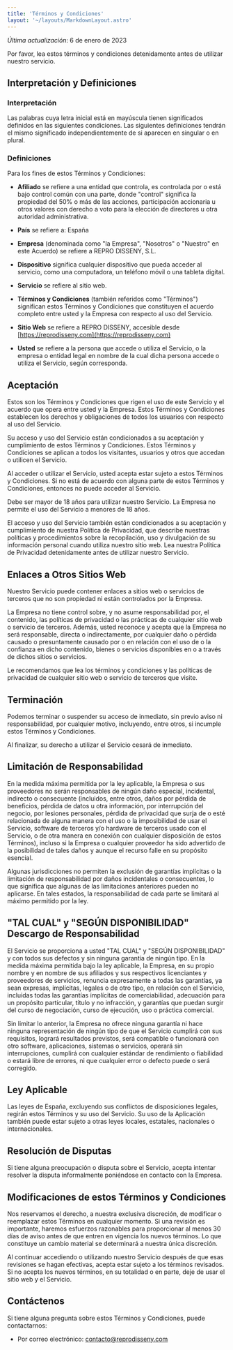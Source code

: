 ```yaml
---
title: 'Términos y Condiciones'
layout: '~/layouts/MarkdownLayout.astro'
---
```


_Última actualización_: 6 de enero de 2023

Por favor, lea estos términos y condiciones detenidamente antes de utilizar nuestro servicio.

## Interpretación y Definiciones

### Interpretación

Las palabras cuya letra inicial está en mayúscula tienen significados definidos en las siguientes condiciones. Las siguientes definiciones tendrán el mismo significado independientemente de si aparecen en singular o en plural.

### Definiciones

Para los fines de estos Términos y Condiciones:

- **Afiliado** se refiere a una entidad que controla, es controlada por o está bajo control común con una parte, donde "control" significa la propiedad del 50% o más de las acciones, participación accionaria u otros valores con derecho a voto para la elección de directores u otra autoridad administrativa.

- **País** se refiere a: España

- **Empresa** (denominada como "la Empresa", "Nosotros" o "Nuestro" en este Acuerdo) se refiere a REPRO DISSENY, S.L.

- **Dispositivo** significa cualquier dispositivo que pueda acceder al servicio, como una computadora, un teléfono móvil o una tableta digital.

- **Servicio** se refiere al sitio web.

- **Términos y Condiciones** (también referidos como "Términos") significan estos Términos y Condiciones que constituyen el acuerdo completo entre usted y la Empresa con respecto al uso del Servicio.

- **Sitio Web** se refiere a REPRO DISSENY, accesible desde [https://reprodisseny.com](https://reprodisseny.com)

- **Usted** se refiere a la persona que accede o utiliza el Servicio, o la empresa o entidad legal en nombre de la cual dicha persona accede o utiliza el Servicio, según corresponda.

## Aceptación

Estos son los Términos y Condiciones que rigen el uso de este Servicio y el acuerdo que opera entre usted y la Empresa. Estos Términos y Condiciones establecen los derechos y obligaciones de todos los usuarios con respecto al uso del Servicio.

Su acceso y uso del Servicio están condicionados a su aceptación y cumplimiento de estos Términos y Condiciones. Estos Términos y Condiciones se aplican a todos los visitantes, usuarios y otros que accedan o utilicen el Servicio.

Al acceder o utilizar el Servicio, usted acepta estar sujeto a estos Términos y Condiciones. Si no está de acuerdo con alguna parte de estos Términos y Condiciones, entonces no puede acceder al Servicio.

Debe ser mayor de 18 años para utilizar nuestro Servicio. La Empresa no permite el uso del Servicio a menores de 18 años.

El acceso y uso del Servicio también están condicionados a su aceptación y cumplimiento de nuestra Política de Privacidad, que describe nuestras políticas y procedimientos sobre la recopilación, uso y divulgación de su información personal cuando utiliza nuestro sitio web. Lea nuestra Política de Privacidad detenidamente antes de utilizar nuestro Servicio.

## Enlaces a Otros Sitios Web

Nuestro Servicio puede contener enlaces a sitios web o servicios de terceros que no son propiedad ni están controlados por la Empresa.

La Empresa no tiene control sobre, y no asume responsabilidad por, el contenido, las políticas de privacidad o las prácticas de cualquier sitio web o servicio de terceros. Además, usted reconoce y acepta que la Empresa no será responsable, directa o indirectamente, por cualquier daño o pérdida causado o presuntamente causado por o en relación con el uso de o la confianza en dicho contenido, bienes o servicios disponibles en o a través de dichos sitios o servicios.

Le recomendamos que lea los términos y condiciones y las políticas de privacidad de cualquier sitio web o servicio de terceros que visite.

## Terminación

Podemos terminar o suspender su acceso de inmediato, sin previo aviso ni responsabilidad, por cualquier motivo, incluyendo, entre otros, si incumple estos Términos y Condiciones.

Al finalizar, su derecho a utilizar el Servicio cesará de inmediato.

## Limitación de Responsabilidad

En la medida máxima permitida por la ley aplicable, la Empresa o sus proveedores no serán responsables de ningún daño especial, incidental, indirecto o consecuente (incluidos, entre otros, daños por pérdida de beneficios, pérdida de datos u otra información, por interrupción del negocio, por lesiones personales, pérdida de privacidad que surja de o esté relacionada de alguna manera con el uso o la imposibilidad de usar el Servicio, software de terceros y/o hardware de terceros usado con el Servicio, o de otra manera en conexión con cualquier disposición de estos Términos), incluso si la Empresa o cualquier proveedor ha sido advertido de la posibilidad de tales daños y aunque el recurso falle en su propósito esencial.

Algunas jurisdicciones no permiten la exclusión de garantías implícitas o la limitación de responsabilidad por daños incidentales o consecuentes, lo que significa que algunas de las limitaciones anteriores pueden no aplicarse. En tales estados, la responsabilidad de cada parte se limitará al máximo permitido por la ley.

## "TAL CUAL" y "SEGÚN DISPONIBILIDAD" Descargo de Responsabilidad

El Servicio se proporciona a usted "TAL CUAL" y "SEGÚN DISPONIBILIDAD" y con todos sus defectos y sin ninguna garantía de ningún tipo. En la medida máxima permitida bajo la ley aplicable, la Empresa, en su propio nombre y en nombre de sus afiliados y sus respectivos licenciantes y proveedores de servicios, renuncia expresamente a todas las garantías, ya sean expresas, implícitas, legales o de otro tipo, en relación con el Servicio, incluidas todas las garantías implícitas de comerciabilidad, adecuación para un propósito particular, título y no infracción, y garantías que puedan surgir del curso de negociación, curso de ejecución, uso o práctica comercial.

Sin limitar lo anterior, la Empresa no ofrece ninguna garantía ni hace ninguna representación de ningún tipo de que el Servicio cumplirá con sus requisitos, logrará resultados previstos, será compatible o funcionará con otro software, aplicaciones, sistemas o servicios, operará sin interrupciones, cumplirá con cualquier estándar de rendimiento o fiabilidad o estará libre de errores, ni que cualquier error o defecto puede o será corregido.

## Ley Aplicable

Las leyes de España, excluyendo sus conflictos de disposiciones legales, regirán estos Términos y su uso del Servicio. Su uso de la Aplicación también puede estar sujeto a otras leyes locales, estatales, nacionales o internacionales.

## Resolución de Disputas

Si tiene alguna preocupación o disputa sobre el Servicio, acepta intentar resolver la disputa informalmente poniéndose en contacto con la Empresa.

## Modificaciones de estos Términos y Condiciones

Nos reservamos el derecho, a nuestra exclusiva discreción, de modificar o reemplazar estos Términos en cualquier momento. Si una revisión es importante, haremos esfuerzos razonables para proporcionar al menos 30 días de aviso antes de que entren en vigencia los nuevos términos. Lo que constituye un cambio material se determinará a nuestra única discreción.

Al continuar accediendo o utilizando nuestro Servicio después de que esas revisiones se hagan efectivas, acepta estar sujeto a los términos revisados. Si no acepta los nuevos términos, en su totalidad o en parte, deje de usar el sitio web y el Servicio.

## Contáctenos

Si tiene alguna pregunta sobre estos Términos y Condiciones, puede contactarnos:

- Por correo electrónico: [contacto@reprodisseny.com](mailto:contacto@reprodisseny.com)
